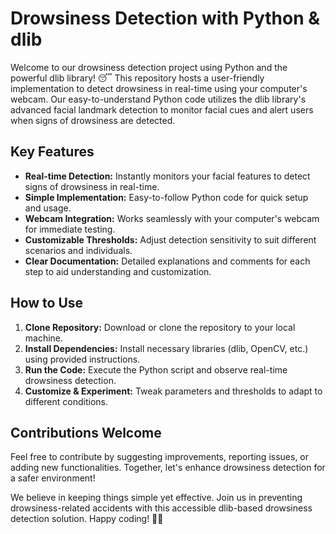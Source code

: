 # Drowsiness Detection with Python & dlib

Welcome to our drowsiness detection project using Python and the powerful dlib library! 😴 This repository hosts a user-friendly implementation to detect drowsiness in real-time using your computer's webcam. Our easy-to-understand Python code utilizes the dlib library's advanced facial landmark detection to monitor facial cues and alert users when signs of drowsiness are detected.

## Key Features

- **Real-time Detection:** Instantly monitors your facial features to detect signs of drowsiness in real-time.
- **Simple Implementation:** Easy-to-follow Python code for quick setup and usage.
- **Webcam Integration:** Works seamlessly with your computer's webcam for immediate testing.
- **Customizable Thresholds:** Adjust detection sensitivity to suit different scenarios and individuals.
- **Clear Documentation:** Detailed explanations and comments for each step to aid understanding and customization.

## How to Use

1. **Clone Repository:** Download or clone the repository to your local machine.
2. **Install Dependencies:** Install necessary libraries (dlib, OpenCV, etc.) using provided instructions.
3. **Run the Code:** Execute the Python script and observe real-time drowsiness detection.
4. **Customize & Experiment:** Tweak parameters and thresholds to adapt to different conditions.

## Contributions Welcome

Feel free to contribute by suggesting improvements, reporting issues, or adding new functionalities. Together, let's enhance drowsiness detection for a safer environment!

We believe in keeping things simple yet effective. Join us in preventing drowsiness-related accidents with this accessible dlib-based drowsiness detection solution. Happy coding! 🚀✨
